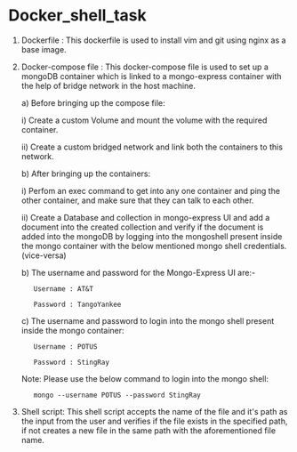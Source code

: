 # Docker_shell_task

1. Dockerfile : This dockerfile is used to install vim and git using nginx as a base image.


2. Docker-compose file : This docker-compose file is used to set up a mongoDB container which is linked to a mongo-express container with the help of bridge network in the host machine. 
   
   a) Before bringing up the compose file:
   
      i)  Create a custom Volume and mount the volume with the required container.
         
      ii) Create a custom bridged network and link both the containers to this network.
         
   b) After bringing up the containers:
         
      i)  Perfom an exec command to get into any one container and ping the other container, and make sure that they can talk to each             other.
         
      ii) Create a Database and collection in mongo-express UI and add a document into the created collection and verify if the                   document is added into the mongoDB by logging into the mongoshell present inside the mongo container with the below                     mentioned mongo shell credentials. (vice-versa)
         
   b) The username and password for the Mongo-Express UI are:-
      
          Username : AT&T
      
          Password : TangoYankee

   c) The username and password to login into the mongo shell present inside the mongo container:
         
          Username : POTUS
          
          Password : StingRay
      
      Note: Please use the below command to login into the mongo shell:
          
          mongo --username POTUS --password StingRay
          
          
3. Shell script: This shell script accepts the name of the file and it's path as the input from the user and verifies if the file exists in the specified path, if not creates a new file in the same path with the aforementioned file name.
